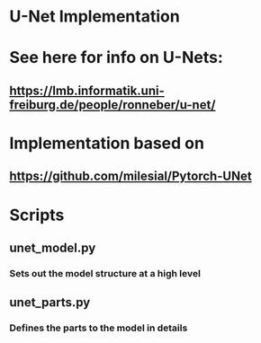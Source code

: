 # U-Net Implementation

# See here for info on U-Nets:
## https://lmb.informatik.uni-freiburg.de/people/ronneber/u-net/

# Implementation based on
## https://github.com/milesial/Pytorch-UNet

# Scripts
## unet_model.py
### Sets out the model structure at a high level

## unet_parts.py
### Defines the parts to the model in details
